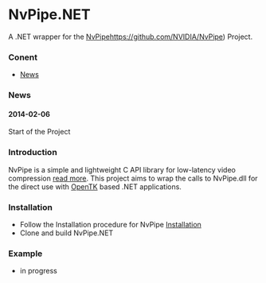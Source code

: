 # NvPipe.NET
A .NET wrapper for the [NvPipe](https://www.google.com)https://github.com/NVIDIA/NvPipe) Project.

### Conent
* [News]()

### News

#### 2014-02-06
Start of the Project

### Introduction
NvPipe is a simple and lightweight C API library for low-latency video compression [read more](https://github.com/NVIDIA/NvPipe#introduction). This project aims to wrap the calls to NvPipe.dll for the direct use with [OpenTK](https://github.com/opentk/opentk) based .NET applications.

### Installation
* Follow the Installation procedure for NvPipe [Installation](https://github.com/NVIDIA/NvPipe#installation)
* Clone and build NvPipe.NET

### Example
* in progress
